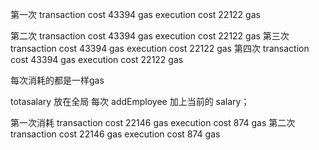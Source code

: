 第一次
transaction cost 	43394 gas 
 execution cost 	22122 gas 
 
第二次
transaction cost 	43394 gas 
 execution cost 	22122 gas 
 第三次
 transaction cost 	43394 gas 
 execution cost 	22122 gas 
 第四次
 transaction cost 	43394 gas 
 execution cost 	22122 gas 
 

每次消耗的都是一样gas


totasalary 放在全局
 每次 addEmployee   加上当前的 salary；
 

第一次消耗
 transaction cost 	22146 gas 
 execution cost 	874 gas 
 第二次
 transaction cost 	22146 gas 
 execution cost 	874 gas 